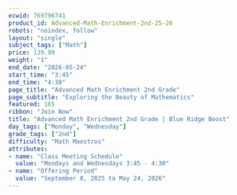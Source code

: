 ```yaml
---
ecwid: 769796741
product_id: Advanced-Math-Enrichment-2nd-25-26
robots: "noindex, follow"
layout: "single"
subject_tags: ["Math"]
price: 139.99
weight: "1"
end_date: "2026-05-24"
start_time: "3:45"
end_time: "4:30"
page_title: "Advanced Math Enrichment 2nd Grade"
page_subtitle: "Exploring the Beauty of Mathematics"
featured: 165
ribbon: "Join Now"
title: "Advanced Math Enrichment 2nd Grade | Blue Ridge Boost"
day_tags: ["Monday", "Wednesday"]
grade_tags: ["2nd"]
difficulty: "Math Maestros"
attributes:
- name: "Class Meeting Schedule"
  value: "Mondays and Wednesdays 3:45 - 4:30"
- name: "Offering Period"
  value: "September 8, 2025 to May 24, 2026"
---
```

